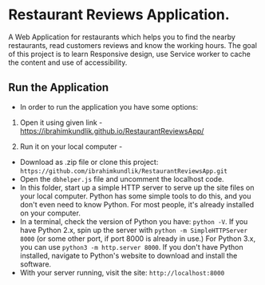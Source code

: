 # Restaurant Reviews Application.
A Web Application for restaurants which helps you to find the nearby restaurants, read customers reviews and know the working hours. The goal of this project is to learn Responsive design, use Service worker to cache the content and use of accessibility.

## Run the Application
* In order to run the application you have some options:
1) Open it using given link - https://ibrahimkundlik.github.io/RestaurantReviewsApp/

2) Run it on your local computer -
* Download as .zip file or clone this project:
`https://github.com/ibrahimkundlik/RestaurantReviewsApp.git`
* Open the `dbhelper.js` file and uncomment the localhost code.
* In this folder, start up a simple HTTP server to serve up the site files on your local computer. Python has some simple tools to do this, and you don't even need to know Python. For most people, it's already installed on your computer.
* In a terminal, check the version of Python you have: `python -V`. If you have Python 2.x, spin up the server with `python -m SimpleHTTPServer 8000` (or some other port, if port 8000 is already in use.) For Python 3.x, you can use `python3 -m http.server 8000`. If you don't have Python installed, navigate to Python's website to download and install the software.
* With your server running, visit the site: `http://localhost:8000`
